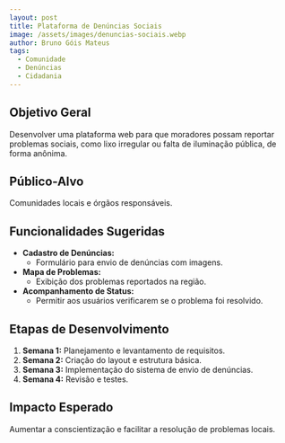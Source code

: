 ```yaml
---
layout: post
title: Plataforma de Denúncias Sociais
image: /assets/images/denuncias-sociais.webp
author: Bruno Góis Mateus
tags:
  - Comunidade
  - Denúncias
  - Cidadania
---
```

## Objetivo Geral
Desenvolver uma plataforma web para que moradores possam reportar problemas sociais, como lixo irregular ou falta de iluminação pública, de forma anônima.

## Público-Alvo
Comunidades locais e órgãos responsáveis.

## Funcionalidades Sugeridas
- **Cadastro de Denúncias:**  
  - Formulário para envio de denúncias com imagens.  
- **Mapa de Problemas:**  
  - Exibição dos problemas reportados na região.  
- **Acompanhamento de Status:**  
  - Permitir aos usuários verificarem se o problema foi resolvido.  

## Etapas de Desenvolvimento
1. **Semana 1:** Planejamento e levantamento de requisitos.  
2. **Semana 2:** Criação do layout e estrutura básica.  
3. **Semana 3:** Implementação do sistema de envio de denúncias.  
4. **Semana 4:** Revisão e testes.

## Impacto Esperado
Aumentar a conscientização e facilitar a resolução de problemas locais.

